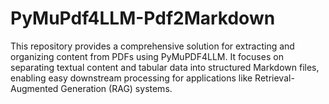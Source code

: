 # PyMuPdf4LLM-Pdf2Markdown
This repository provides a comprehensive solution for extracting and organizing content from PDFs using PyMuPDF4LLM. It focuses on separating textual content and tabular data into structured Markdown files, enabling easy downstream processing for applications like Retrieval-Augmented Generation (RAG) systems.
